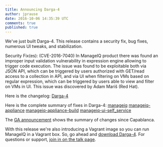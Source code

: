 ```yaml
---
title: Announcing Darga-4
author: jprause
date: 2016-10-06 14:35:39 UTC
comments: true
published: true
---
```


We've just built Darga-4. This release contains a security fix, bug fixes, numerous UI tweaks, and stabilization.

Security Fix(es):
(CVE-2016-7040) In ManageIQ product there was found an improper input validation vulnerability in expression engine allowing to trigger code execution. The issue was found to be exploitable both via JSON API, which can be triggered by users authorized with GET/read access to a collection in API, and via UI when filtering on VMs based on regular expression, which can be triggered by users able to view and filter on VMs in UI.
This issue was discovered by Adam Mariš (Red Hat).


Here is the changelog:
[Darga-4](https://github.com/ManageIQ/manageiq/blob/master/CHANGELOG.md)

Here is the complete summary of fixes in Darga-4:
[manageiq](https://github.com/ManageIQ/manageiq/issues?utf8=%E2%9C%93&q=is%3Amerged%20label%3Adarga%2Fbackported%20merged%3A2016-08-08..2016-10-30%20)
[manageiq-appliance](https://github.com/ManageIQ/manageiq-appliance/issues?utf8=%E2%9C%93&q=is%3Amerged%20label%3Adarga%2Fbackported%20merged%3A2016-08-08..2016-10-30%20)
[manageiq-appliance-build](https://github.com/ManageIQ/manageiq-appliance-build/issues?utf8=%E2%9C%93&q=is%3Amerged%20label%3Adarga%2Fbackported%20merged%3A2016-08-08..2016-10-30%20)
[manageiq-ui-self_service](https://github.com/ManageIQ/manageiq-ui-self_service/issues?utf8=%E2%9C%93&q=is%3Amerged%20label%3Adarga%2Fbackported%20merged%3A2016-08-08..2016-10-30%20)

The [GA announcement](http://manageiq.org/blog/2016/06/darga-ga-announcement/)
shows the summary of changes since Capablanca.

With this release we're also introducing a Vagrant image so you can run ManageIQ in a Vagrant box. So, go ahead and [download Darga-4](http://manageiq.org/download/).
For questions or support,
[join in on the talk page](http://talk.manageiq.org/).
